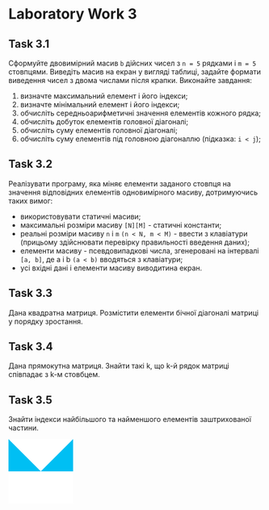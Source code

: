 # Laboratory Work 3

## Task 3.1
Сформуйте двовимірний масив `b` дійсних чисел з `n = 5` рядками і `m = 5` стовпцями. Виведіть масив на екран у вигляді таблиці, задайте формати виведення чисел з двома числами після крапки. Виконайте завдання:
1. визначте максимальний елемент і його індекси;
2. визначте мінімальний елемент і його індекси;
3. обчисліть середньоарифметичні значення елементів кожного рядка;
4. обчисліть добуток елементів головної діагоналі;
5. обчисліть суму елементів головної діагоналі;
6. обчисліть суму елементів під головною діагоналлю (підказка: `i < j`);

## Task 3.2
Реалізувати програму, яка міняє елементи заданого стовпця на значення відповідних елементів одновимірного масиву, дотримуючись таких вимог:
- використовувати статичні масиви;
- максимальні розміри масиву `[N][M]` - статичні константи;
- реальні розміри масиву `n` i `m` `(n < N, m < M)` - ввести з клавіатури (прицьому здійснювати перевірку правильності введення даних);
- елементи масиву - псевдовипадкові числа, згенеровані на інтервалі `[a, b]`, де a і b `(a < b)` вводяться з клавіатури;
- усі вхідні дані і елементи масиву виводитина екран.

## Task 3.3
Дана квадратна матриця. Розмістити елементи бічної діагоналі матриці у порядку зростання.

## Task 3.4
Дана прямокутна матриця. Знайти такі k, що k-й рядок матриці співпадає з k-м стовбцем.

## Task 3.5
Знайти індекси найбільшого та найменшого елементів заштрихованої частини.

![Image](Resources/Task3.5.png)
